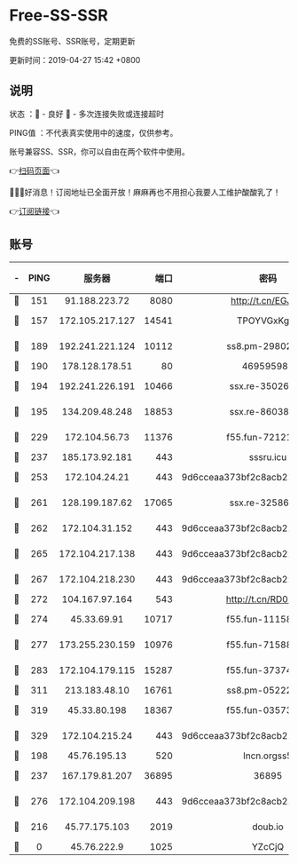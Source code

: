 # Free-SS-SSR

免费的SS账号、SSR账号，定期更新

更新时间：2019-04-27 15:42 +0800

## 说明

状态     ：🙂 - 良好 🙁 - 多次连接失败或连接超时

PING值   ：不代表真实使用中的速度，仅供参考。

账号兼容SS、SSR，你可以自由在两个软件中使用。

👉[扫码页面](https://liesauer.github.io/Free-SS-SSR/)👈

🎉🎉🎉好消息！订阅地址已全面开放！麻麻再也不用担心我要人工维护酸酸乳了！

👉[订阅链接](https://www.liesauer.net/yogurt/subscribe?ACCESS_TOKEN=DAYxR3mMaZAsaqUb)👈

## 账号

|-|PING|服务器|端口|密码|加密方式|区域|
|:----:|:----:|:-----:|-----:|:----:|:----:|:----:|
|🙂|151|91.188.223.72|8080|http://t.cn/EGJIyrl|rc4-md5|RU|
|🙂|157|172.105.217.127|14541|TPOYVGxKglpi|aes-256-cfb|JP|
|🙂|189|192.241.221.124|10112|ss8.pm-29802599|aes-256-cfb|US|
|🙂|190|178.128.178.51|80|469595985|chacha20|US|
|🙂|194|192.241.226.191|10466|ssx.re-35026033|aes-256-cfb|US|
|🙂|195|134.209.48.248|18853|ssx.re-86038973|aes-256-cfb|US|
|🙂|229|172.104.56.73|11376|f55.fun-72121138|aes-256-cfb|SG|
|🙂|237|185.173.92.181|443|sssru.icu|rc4-md5|RU|
|🙂|253|172.104.24.21|443|9d6cceaa373bf2c8acb22e60b6a58be6|aes-256-cfb|US|
|🙂|261|128.199.187.62|17065|ssx.re-32586020|aes-256-cfb|SG|
|🙂|262|172.104.31.152|443|9d6cceaa373bf2c8acb22e60b6a58be6|aes-256-cfb|US|
|🙂|265|172.104.217.138|443|9d6cceaa373bf2c8acb22e60b6a58be6|aes-256-cfb|US|
|🙂|267|172.104.218.230|443|9d6cceaa373bf2c8acb22e60b6a58be6|aes-256-cfb|US|
|🙂|272|104.167.97.164|543|http://t.cn/RD0D7sx|rc4-md5|CA|
|🙂|274|45.33.69.91|10717|f55.fun-11158314|aes-256-cfb|US|
|🙂|277|173.255.230.159|10976|f55.fun-71588324|aes-256-cfb|US|
|🙂|283|172.104.179.115|15287|f55.fun-37374553|aes-256-cfb|SG|
|🙂|311|213.183.48.10|16761|ss8.pm-05222807|rc4-md5|RU|
|🙂|319|45.33.80.198|18367|f55.fun-03573008|aes-256-cfb|US|
|🙂|329|172.104.215.24|443|9d6cceaa373bf2c8acb22e60b6a58be6|aes-256-cfb|US|
|🙂|198|45.76.195.13|520|lncn.orgss5|rc4|JP|
|🙂|237|167.179.81.207|36895|36895|aes-256-cfb|JP|
|🙂|276|172.104.209.198|443|9d6cceaa373bf2c8acb22e60b6a58be6|aes-256-cfb|US|
|🙁|216|45.77.175.103|2019|doub.io|aes-128-ctr|SG|
|🙁|0|45.76.222.9|1025|YZcCjQ|rc4-md5|JP|
